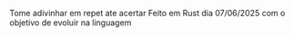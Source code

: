 Tome adivinhar em repet ate acertar
Feito em Rust dia 07/06/2025 com o objetivo de evoluir na linguagem
